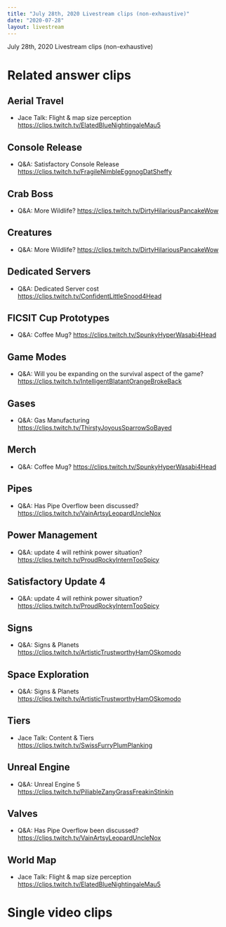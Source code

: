 ```yaml
---
title: "July 28th, 2020 Livestream clips (non-exhaustive)"
date: "2020-07-28"
layout: livestream
---
```

July 28th, 2020 Livestream clips (non-exhaustive)

# Related answer clips

## Aerial Travel
* Jace Talk: Flight & map size perception https://clips.twitch.tv/ElatedBlueNightingaleMau5

## Console Release
* Q&A: Satisfactory Console Release https://clips.twitch.tv/FragileNimbleEggnogDatSheffy

## Crab Boss
* Q&A: More Wildlife? https://clips.twitch.tv/DirtyHilariousPancakeWow

## Creatures
* Q&A: More Wildlife? https://clips.twitch.tv/DirtyHilariousPancakeWow

## Dedicated Servers
* Q&A: Dedicated Server cost https://clips.twitch.tv/ConfidentLittleSnood4Head

## FICSIT Cup Prototypes
* Q&A: Coffee Mug? https://clips.twitch.tv/SpunkyHyperWasabi4Head

## Game Modes
* Q&A: Will you be expanding on the survival aspect of the game? https://clips.twitch.tv/IntelligentBlatantOrangeBrokeBack

## Gases
* Q&A: Gas Manufacturing https://clips.twitch.tv/ThirstyJoyousSparrowSoBayed

## Merch
* Q&A: Coffee Mug? https://clips.twitch.tv/SpunkyHyperWasabi4Head

## Pipes
* Q&A: Has Pipe Overflow been discussed? https://clips.twitch.tv/VainArtsyLeopardUncleNox

## Power Management
* Q&A: update 4 will rethink power situation? https://clips.twitch.tv/ProudRockyInternTooSpicy

## Satisfactory Update 4
* Q&A: update 4 will rethink power situation? https://clips.twitch.tv/ProudRockyInternTooSpicy

## Signs
* Q&A: Signs & Planets https://clips.twitch.tv/ArtisticTrustworthyHamOSkomodo

## Space Exploration
* Q&A: Signs & Planets https://clips.twitch.tv/ArtisticTrustworthyHamOSkomodo

## Tiers
* Jace Talk: Content & Tiers https://clips.twitch.tv/SwissFurryPlumPlanking

## Unreal Engine
* Q&A: Unreal Engine 5 https://clips.twitch.tv/PiliableZanyGrassFreakinStinkin

## Valves
* Q&A: Has Pipe Overflow been discussed? https://clips.twitch.tv/VainArtsyLeopardUncleNox

## World Map
* Jace Talk: Flight & map size perception https://clips.twitch.tv/ElatedBlueNightingaleMau5

# Single video clips
